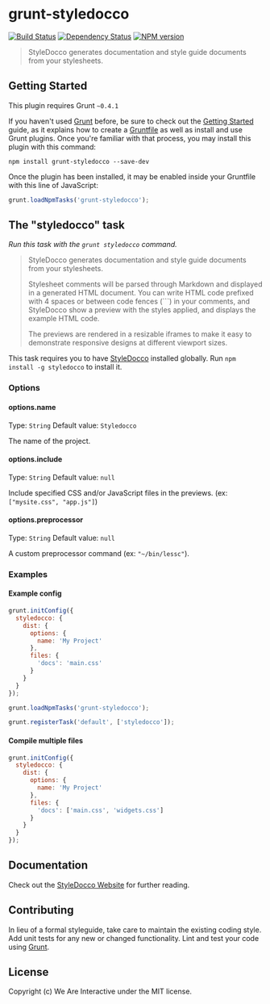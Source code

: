 # grunt-styledocco

[![Build Status](https://travis-ci.org/weareinteractive/grunt-styledocco.png?branch=master)](https://travis-ci.org/weareinteractive/grunt-styledocco)
[![Dependency Status](https://gemnasium.com/weareinteractive/grunt-styledocco.png)](https://gemnasium.com/weareinteractive/grunt-styledocco)
[![NPM version](https://badge.fury.io/js/grunt-styledocco.png)](http://badge.fury.io/js/grunt-styledocco)

> StyleDocco generates documentation and style guide documents from your stylesheets.

## Getting Started

This plugin requires Grunt `~0.4.1`

If you haven't used [Grunt](http://gruntjs.com/) before, be sure to check out the [Getting Started](http://gruntjs.com/getting-started) guide, as it explains how to create a [Gruntfile](http://gruntjs.com/sample-gruntfile) as well as install and use Grunt plugins. Once you're familiar with that process, you may install this plugin with this command:

```shell
npm install grunt-styledocco --save-dev
```

Once the plugin has been installed, it may be enabled inside your Gruntfile with this line of JavaScript:

```js
grunt.loadNpmTasks('grunt-styledocco');
```

## The "styledocco" task

*Run this task with the `grunt styledocco` command.*

> StyleDocco generates documentation and style guide documents from your stylesheets.
>
> Stylesheet comments will be parsed through Markdown and displayed in a generated HTML document. You can write HTML code prefixed with 4 spaces or between code fences (```) in your comments, and StyleDocco show a preview with the styles applied, and displays the example HTML code.
>
> The previews are rendered in a resizable iframes to make it easy to demonstrate responsive designs at different viewport sizes.

This task requires you to have [StyleDocco](https://github.com/jacobrask/styledocco) installed globally. Run `npm install -g styledocco` to install it.

### Options

#### options.name

Type: `String`
Default value: `Styledocco`

The name of the project.

#### options.include

Type: `String`
Default value: `null`

Include specified CSS and/or JavaScript files in the previews. (ex: `["mysite.css", "app.js"]`)

#### options.preprocessor

Type: `String`
Default value: `null`

A custom preprocessor command (ex: `"~/bin/lessc"`).

### Examples

#### Example config

```javascript
grunt.initConfig({
  styledocco: {
    dist: {
      options: {
        name: 'My Project'
      },
      files: {
        'docs': 'main.css'
      }
    }
  }
});

grunt.loadNpmTasks('grunt-styledocco');

grunt.registerTask('default', ['styledocco']);
```

#### Compile multiple files

```javascript
grunt.initConfig({
  styledocco: {
    dist: {
      options: {
        name: 'My Project'
      },
      files: {
        'docs': ['main.css', 'widgets.css']
      }
    }
  }
});
```

## Documentation
Check out the [StyleDocco Website](https://github.com/jacobrask/styledocco) for further reading.

## Contributing
In lieu of a formal styleguide, take care to maintain the existing coding style. Add unit tests for any new or changed functionality. Lint and test your code using [Grunt](http://gruntjs.com/).

## License
Copyright (c) We Are Interactive under the MIT license.
